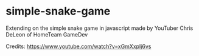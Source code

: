 # simple-snake-game
Extending on the simple snake game in javascript made by YouTuber Chris DeLeon of HomeTeam GameDev

Credits: https://www.youtube.com/watch?v=xGmXxpIj6vs
